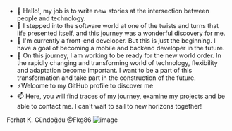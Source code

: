 - 👋 Hello!, my job is to write new stories at the intersection between people and technology.
- 👀 I stepped into the software world at one of the twists and turns that life presented itself, and this journey was a wonderful discovery for me. 
- 🌱 I'm currently a front-end developer. But this is just the beginning. I have a goal of becoming a mobile and backend developer in the future.
- 💞️ On this journey, I am working to be ready for the new world order. In the rapidly changing and transforming world of technology, flexibility and adaptation become important. I want to be a part of this transformation and take part in the construction of the future.
- ⚡Welcome to my GitHub profile to discover me
- 📫 Here, you will find traces of my journey, examine my projects and be able to contact me. I can't wait to sail to new horizons together!

Ferhat K. Gündoğdu @Fkg86
![image](https://github.com/user-attachments/assets/7dd0e436-3ab0-44bd-b211-1d26c8dcabae)
